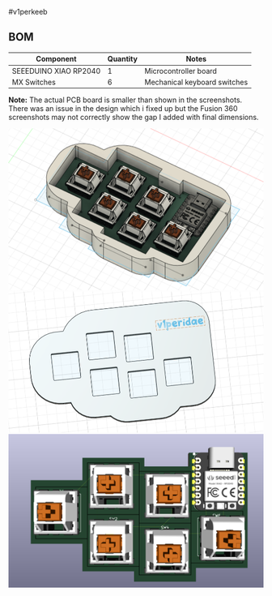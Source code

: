 #v1perkeeb

## BOM

| Component             | Quantity | Notes                        |
| --------------------- | -------- | ---------------------------- |
| SEEEDUINO XIAO RP2040 | 1        | Microcontroller board        |
| MX Switches           | 6        | Mechanical keyboard switches |

**Note:** The actual PCB board is smaller than shown in the screenshots. There was an issue in the design which i fixed up but the Fusion 360 screenshots may not correctly show the gap I added with final dimensions.

![](Screenshot-2025-02-17-234455.png)
![](Screenshot-2025-02-18-204755.png)
![](image.png)
